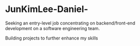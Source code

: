 # JunKimLee-Daniel-
Seeking an entry-level job concentrating on backend/front-end development on a software engineering team.

Building projects to further enhance my skills 
